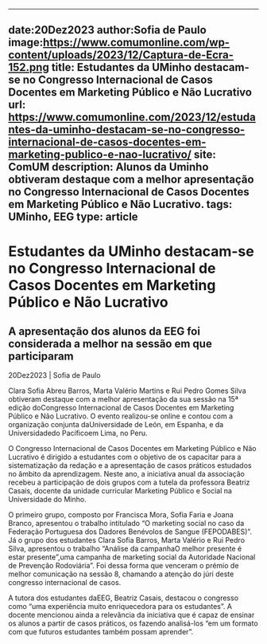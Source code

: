 
---
date:20Dez2023
author:Sofia de Paulo
image:https://www.comumonline.com/wp-content/uploads/2023/12/Captura-de-Ecra-152.png
title: Estudantes da UMinho destacam-se no Congresso Internacional de Casos Docentes em Marketing Público e Não Lucrativo
url: https://www.comumonline.com/2023/12/estudantes-da-uminho-destacam-se-no-congresso-internacional-de-casos-docentes-em-marketing-publico-e-nao-lucrativo/
site: ComUM
description: Alunos da Uminho obtiveram destaque com a melhor apresentação no Congresso Internacional de Casos Docentes em Marketing Público e Não Lucrativo.
tags: UMinho, EEG
type: article
---


# Estudantes da UMinho destacam-se no Congresso Internacional de Casos Docentes em Marketing Público e Não Lucrativo

## A apresentação dos alunos da EEG foi considerada a melhor na sessão em que participaram

20Dez2023 | Sofia de Paulo

Clara Sofia Abreu Barros, Marta Valério Martins e Rui Pedro Gomes Silva obtiveram destaque com a melhor apresentação da sua sessão na 15ª edição doCongresso Internacional de Casos Docentes em Marketing Público e Não Lucrativo. O evento realizou-se online e contou com a organização conjunta daUniversidade de León, em Espanha, e da Universidadedo Pacíficoem Lima, no Peru.

O Congresso Internacional de Casos Docentes em Marketing Público e Não Lucrativo é dirigido a estudantes com o objetivo de os capacitar para a sistematização da redação e a apresentação de casos práticos estudados no âmbito da aprendizagem. Neste ano, a iniciativa anual da associação recebeu a participação de dois grupos com a tutela da professora Beatriz Casais, docente da unidade curricular Marketing Público e Social na Universidade do Minho.

O primeiro grupo, composto por Francisca Mora, Sofia Faria e Joana Branco, apresentou o trabalho intitulado “O marketing social no caso da Federação Portuguesa dos Dadores Benévolos de Sangue (FEPODABES)”. Já o grupo dos estudantes Clara Sofia Barros, Marta Valério e Rui Pedro Silva, apresentou o trabalho “Análise da campanhaO melhor presente é estar presente”,uma campanha de marketing social da Autoridade Nacional de Prevenção Rodoviária”. Foi dessa forma que venceram o prémio de melhor comunicação na sessão 8, chamando a atenção do júri deste congresso internacional de casos.

A tutora dos estudantes daEEG, Beatriz Casais, destacou o congresso como “uma experiência muito enriquecedora para os estudantes”. A docente mencionou ainda a relevância da iniciativa que é capaz de ensinar os alunos a partir de casos práticos, os fazendo analisá-los “em um formato com que futuros estudantes também possam aprender”.

